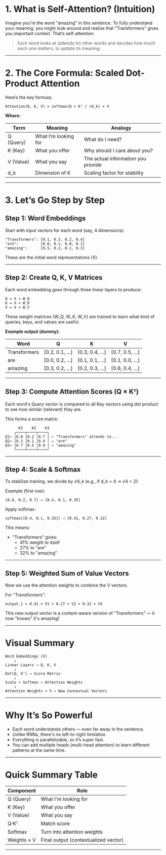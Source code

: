 # 1. What is Self-Attention? (Intuition)

Imagine you're the word "amazing" in this sentence. To fully understand your meaning, you might look around and realize that "Transformers" gives you important context. That’s self-attention:

> Each word looks at (attends to) other words and decides how much each one matters, to update its meaning.

---

# 2. The Core Formula: Scaled Dot-Product Attention

Here’s the key formula:

```
Attention(Q, K, V) = softmax(Q × Kᵀ / √d_k) × V
```

**Where:**

| Term      | Meaning                 | Analogy                       |
|-----------|------------------------|-------------------------------|
| Q (Query) | What I’m looking for   | What do I need?               |
| K (Key)   | What you offer         | Why should I care about you?  |
| V (Value) | What you say           | The actual information you provide |
| d_k       | Dimension of K         | Scaling factor for stability  |

---

# 3. Let’s Go Step by Step

## Step 1: Word Embeddings

Start with input vectors for each word (say, 4 dimensions):

```
"Transformers": [0.1, 0.3, 0.2, 0.4]
"are":          [0.0, 0.1, 0.0, 0.1]
"amazing":      [0.5, 0.2, 0.1, 0.3]
```

These are the initial word representations (X).

---

## Step 2: Create Q, K, V Matrices

Each word embedding goes through three linear layers to produce:

```
Q = X × W_Q
K = X × W_K
V = X × W_V
```

These weight matrices (W_Q, W_K, W_V) are trained to learn what kind of queries, keys, and values are useful.

**Example output (dummy):**

| Word         | Q           | K           | V           |
|--------------|-------------|-------------|-------------|
| Transformers | [0.2, 0.1, ...] | [0.3, 0.4, ...] | [0.7, 0.5, ...] |
| are          | [0.0, 0.2, ...] | [0.1, 0.1, ...] | [0.1, 0.0, ...] |
| amazing      | [0.3, 0.2, ...] | [0.2, 0.3, ...] | [0.6, 0.4, ...] |

---

## Step 3: Compute Attention Scores (Q × Kᵀ)

Each word's Query vector is compared to all Key vectors using dot product to see how similar (relevant) they are.

This forms a score matrix:

```
      K1    K2    K3
    ┌────┬────┬────┐
Q1→ │0.8 │0.2 │0.7 │ ← "Transformers" attends to...
Q2→ │0.3 │0.1 │0.4 │ ← "are"
Q3→ │0.7 │0.5 │0.9 │ ← "amazing"
    └────┴────┴────┘
```

---

## Step 4: Scale & Softmax

To stabilize training, we divide by √d_k (e.g., if d_k = 4 → √4 = 2):

Example (first row):

```
[0.8, 0.2, 0.7] → [0.4, 0.1, 0.35]
```

Apply softmax:

```
softmax([0.4, 0.1, 0.35]) → [0.41, 0.27, 0.32]
```

This means:

- "Transformers" gives:
    - 41% weight to itself
    - 27% to "are"
    - 32% to "amazing"

---

## Step 5: Weighted Sum of Value Vectors

Now we use the attention weights to combine the V vectors.

For "Transformers":

```
output_1 = 0.41 × V1 + 0.27 × V2 + 0.32 × V3
```

This new output vector is a context-aware version of "Transformers" — it now "knows" it's amazing!

---

# Visual Summary

```
Word Embeddings (X)
    ↓
Linear Layers → Q, K, V
    ↓
Dot(Q, Kᵀ) → Score Matrix
    ↓
Scale + Softmax → Attention Weights
    ↓
Attention Weights × V → New Contextual Vectors
```

---

# Why It’s So Powerful

- Each word understands others — even far away in the sentence.
- Unlike RNNs, there's no left-to-right limitation.
- Everything is parallelizable, so it’s super fast.
- You can add multiple heads (multi-head attention) to learn different patterns at the same time.

---

# Quick Summary Table

| Component     | Role                        |
|---------------|----------------------------|
| Q (Query)     | What I'm looking for        |
| K (Key)       | What you offer              |
| V (Value)     | What you say                |
| Q·Kᵀ          | Match score                 |
| Softmax       | Turn into attention weights |
| Weights × V   | Final output (contextualized vector) |

---
